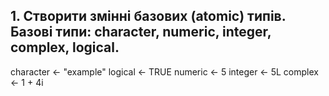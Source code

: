 ## 1.	Створити змінні базових (atomic) типів. Базові типи: character, numeric, integer, complex, logical. ##
character <- "example"
logical <- TRUE
numeric <- 5
integer <- 5L
complex <- 1 + 4i
